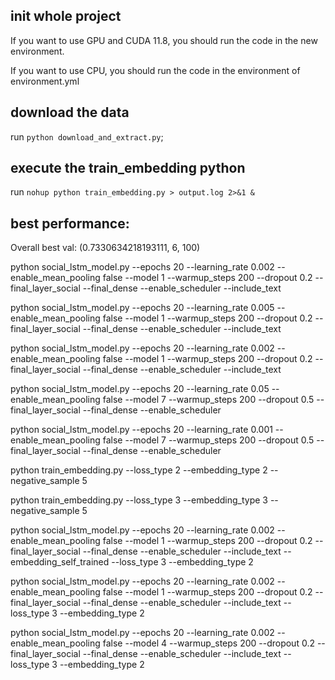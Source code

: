 ## init whole project
If you want to use GPU and CUDA 11.8, you should run the code in the new environment.

If you want to use CPU, you should run the code in the environment of environment.yml

## download the data

run  `python download_and_extract.py`;

## execute the train_embedding python

run `nohup python train_embedding.py > output.log 2>&1 &`

## best performance:

Overall best val:  (0.7330634218193111, 6, 100)

python social_lstm_model.py --epochs 20 --learning_rate 0.002 --enable_mean_pooling false --model 1 --warmup_steps 200 --dropout 0.2 --final_layer_social  --final_dense --enable_scheduler --include_text


python social_lstm_model.py --epochs 20 --learning_rate 0.005 --enable_mean_pooling false --model 1 --warmup_steps 200 --dropout 0.2 --final_layer_social  --final_dense --enable_scheduler --include_text

python social_lstm_model.py --epochs 20 --learning_rate 0.002 --enable_mean_pooling false --model 1 --warmup_steps 200 --dropout 0.2 --final_layer_social  --final_dense --enable_scheduler --include_text



python social_lstm_model.py --epochs 20 --learning_rate 0.05 --enable_mean_pooling false --model 7 --warmup_steps 200 --dropout 0.5  --final_layer_social  --final_dense --enable_scheduler


python social_lstm_model.py --epochs 20 --learning_rate 0.001 --enable_mean_pooling false --model 7 --warmup_steps 200 --dropout 0.5  --final_layer_social  --final_dense --enable_scheduler







python train_embedding.py --loss_type 2 --embedding_type 2 --negative_sample 5

python train_embedding.py --loss_type 3 --embedding_type 3 --negative_sample 5


python social_lstm_model.py --epochs 20 --learning_rate 0.002 --enable_mean_pooling false --model 1 --warmup_steps 200 --dropout 0.2 --final_layer_social  --final_dense --enable_scheduler --include_text --embedding_self_trained --loss_type 3 --embedding_type 2


python social_lstm_model.py --epochs 20 --learning_rate 0.002 --enable_mean_pooling false --model 1 --warmup_steps 200 --dropout 0.2 --final_layer_social  --final_dense --enable_scheduler --include_text --loss_type 3 --embedding_type 2


python social_lstm_model.py --epochs 20 --learning_rate 0.002 --enable_mean_pooling false --model 4 --warmup_steps 200 --dropout 0.2 --final_layer_social  --final_dense --enable_scheduler --include_text --loss_type 3 --embedding_type 2
